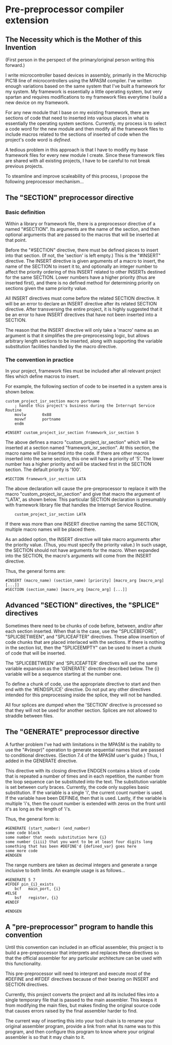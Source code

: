# Pre-preprocessor compiler extension

## The Necessity which is the Mother of this Invention

(First person in the perspect of the primary/original person writing this forward.)  

I write microcontroller based devices in assembly, primarily in the Microchip PIC18 line of microcontrollers using the MPASM compiler.  I've written enough variations based on the same system that I've built a framework for my system.  My framework is essentially a little operating system, but very spartan and requires modifications to my framework files everytime I build a new device on my framework.  

For any new module that I base on my existing framework, there are sections of code that need to inserted into various places in what is essentially the operating system sections.  Currently, my process is to select a code word for the new module and then modify all the framework files to include macros related to the sections of inserted of code when the project's code word is _defined_.  

A tedious problem in this approach is that I have to modify my base framework files for every new module I create.  Since these framework files are shared with all existing projects, I have to be careful to not break previous projects.  

To steamline and improve scaleability of this process, I propose the following preprocessor mechanism...  

## The "SECTION" preprocessor directive

### Basic definition

Within a library or framework file, there is a preprocessor directive of a named "#SECTION".  Its arguments are the name of the section, and then optional arguments that are passed to the macros that will be inserted at that point.  

Before the "#SECTION" directive, there must be defined pieces to insert into that section.  (If not, the 'section' is left empty.)  This is the "#INSERT" directive.  The INSERT directive is given arguments of a macro to insert, the name of the SECTION to insert it to, and optionally an integer number to affect the priority ordering of this INSERT related to other INSERTs destined for the same SECTION.  Lower numbers have a higher priority (thus are inserted first), and there is no defined method for determining priority on sections given the same priority value.  

All INSERT directives must come before the related SECTION directive.  It will be an error to declare an INSERT directive after its related SECTION directive.  After transversing the entire project, it is highly suggested that it be an error to have INSERT directives that have not been inserted into a SECTION.  

The reason that the INSERT directive will only take a 'macro' name as an argument is that it simplifies the pre-preprocessing logic, but allows arbitrary length sections to be inserted, along with supporting the variable substitution facilities handled by the macro directive.  

### The convention in practice

In your project, framework files must be included after all relevant project files which define macros to insert.

For example, the following section of code to be inserted in a system area is shown below.

```
custom_project_isr_section macro portname
    ; handle this project's business during the Interrupt Service Routine
    movlw       0x88
    movwf       portname
    endm

#INSERT custom_project_isr_section framework_isr_section 5
```

The above defines a macro "custom_project_isr_section" which will be inserted at a section named "framework_isr_section".  At this section, the macro name will be inserted into the code.  If there are other macros inserted into the same section, this one will have a priority of '5'.  The lower number has a higher priority and will be stacked first in the SECTION section.  The default priority is '100'.

```
#SECTION framework_isr_section LATA
```

The above declaration will cause the pre-preprocessor to replace it with the macro "custom_project_isr_section" and give that macro the argument of "LATA", as shown below.  This particular SECTION declaration is presumably with framework library file that handles the Interrupt Service Routine.  

```
    custom_project_isr_section LATA
```

If there was more than one INSERT directive naming the same SECTION, multiple macro names will be placed there.  

As an added option, the INSERT directive will take macro arguments after the priority value.  (Thus, you must specify the priority value.)  In such usage, the SECTION should not have arguments for the macro.  When expanded into the SECTION, the macro's arguments will come from the INSERT directive.  

Thus, the general forms are:

```
#INSERT (macro_name) (section_name) [priority] [macro_arg [macro_arg] [...]]
#SECTION (section_name) [macro_arg [macro_arg] [...]]
```

## Advanced "SECTION" directives, the "SPLICE" directives

Sometimes there need to be chunks of code before, between, and/or after each section inserted.  When that is the case, use the "SPLICEBEFORE", "SPLICBETWEEN", and "SPLICEAFTER" directives.  These allow insertion of code chunks that are placed interlaced with the sections.  If there is nothing in the section list, then the "SPLICEEMPTY" can be used to insert a chunk of code that will be inserted.  

The 'SPLICEBETWEEN' and 'SPLICEAFTER' directives will use the same variable expansion as the 'GENERATE' directive described below.  The {i} variable will be a sequence starting at the number one.  

To define a chunk of code, use the appropriate directive to start and then end with the '#ENDSPLICE' directive.  Do not put any other directives intended for this preprocessing inside the splice, they will not be handled.

All four splices are dumped when the 'SECTION' directive is processed so that they will not be used for another section.  Splices are not allowed to straddle between files.  


## The "GENERATE" preprocessor directive

A further problem I've had with limitations in the MPASM is the inability to use the "#v(expr)" operation to generate sequential names that are passed to conditional directives.  (Section 7.4 of the MPASM user's guide.)  Thus, I added in the GENERATE directive.  

This directive with its closing directive ENDGEN contains a block of code that is repeated a number of times and in each repetition, the number from the loop sequence can be substituted into the text.  The substitution variable is set between curly braces.  Currently, the code only supplies basic substitution.  If the variable is a single 'i', the current count number is used.  If the variable have been DEFINEd, then that is used.  Lastly, if the variable is multiple 'i's, then the count number is extended with zeros on the front until it's as long as the length of 'i's.

Thus, the general form is:  

```
#GENERATE (start_number) (end_number)
some code block
some number that needs substitution here {i}
some number {iiii} that you want to be at least four digits long
something that has been #DEFINE'd {defined_var} goes here
some more code
#ENDGEN
```

The range numbers are taken as decimal integers and generate a range inclusive to both limits.  An example usage is as follows...

```
#GENERATE 5 7
#IFDEF pin_{i}_exists
    bcf   main_port, {i}
#ELSE
    bsf   register, {i}
#ENDIF

#ENDGEN
```


## A "pre-preprocessor" program to handle this convention

Until this convention can included in an official assembler, this project is to build a pre-preprocessor that interprets and replaces these directives so that the official assembler for any particular architecture can be used with this functionality.  

This pre-preprocessor will need to interpret and execute most of the #DEFINE and #IFDEF directives because of their bearing on INSERT and SECTION directives.  

Currently, this project converts the project and all its included files into a single temporary file that is passed to the main assembler.  This keeps it from modifying the main files, but makes finding the original source code that causes errors raised by the final assembler harder to find.  

The current way of inserting this into your tool chain is to rename your original assembler program, provide a link from what its name was to this program, and then configure this program to know where your original assembler is so that it may chain to it.
